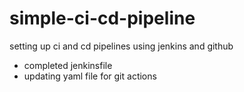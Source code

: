 # simple-ci-cd-pipeline
setting up ci and cd pipelines using jenkins and github
 - completed jenkinsfile
 - updating yaml file for git actions
